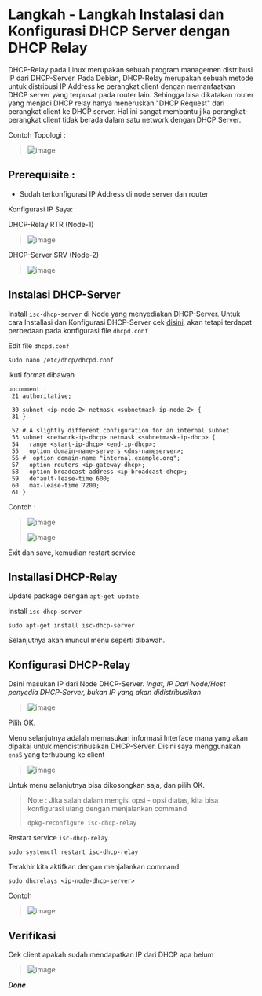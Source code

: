 # Langkah - Langkah Instalasi dan Konfigurasi DHCP Server dengan DHCP Relay
DHCP-Relay pada Linux merupakan sebuah program managemen distribusi IP dari DHCP-Server. Pada Debian, DHCP-Relay merupakan sebuah metode untuk distribusi IP Address ke perangkat client dengan memanfaatkan DHCP server yang terpusat pada router lain. Sehingga bisa dikatakan router yang menjadi DHCP relay hanya meneruskan "DHCP Request" dari perangkat client ke DHCP server. Hal ini sangat membantu jika perangkat-perangkat client tidak berada dalam satu network dengan DHCP Server.

Contoh Topologi :
> ![image](https://github.com/diotriandika/learn-networking/assets/109568349/f28476fe-0bdf-4a09-9fb2-290840c1f51f)

## Prerequisite :
- Sudah terkonfigurasi IP Address di node server dan router

Konfigurasi IP Saya:

DHCP-Relay RTR (Node-1)
>![image](https://github.com/diotriandika/learn-networking/assets/109568349/eac1b5cc-86aa-4b3a-993e-314e20e941c0)

DHCP-Server SRV (Node-2)
>![image](https://github.com/diotriandika/learn-networking/assets/109568349/b219e38f-43a9-4a34-82f8-e7aca46a108c)

## Instalasi DHCP-Server
Install `isc-dhcp-server` di Node yang menyediakan DHCP-Server. Untuk cara Installasi dan Konfigurasi DHCP-Server cek [disini](https://github.com/diotriandika/lnearher-public-repository/blob/edda35884e18f67bd06b6982805cebac8eb612e5/ASJ-Linux/DHCP-Server.md), akan tetapi terdapat perbedaan pada konfigurasi file `dhcpd.conf`

Edit file `dhcpd.conf`
```
sudo nano /etc/dhcp/dhcpd.conf
```
Ikuti format dibawah
```
uncomment :
 21 authoritative;

 30 subnet <ip-node-2> netmask <subnetmask-ip-node-2> {
 31 }

 52 # A slightly different configuration for an internal subnet.
 53 subnet <network-ip-dhcp> netmask <subnetmask-ip-dhcp> {
 54   range <start-ip-dhcp> <end-ip-dhcp>;
 55   option domain-name-servers <dns-nameserver>;
 56 #  option domain-name "internal.example.org";
 57   option routers <ip-gateway-dhcp>;
 58   option broadcast-address <ip-broadcast-dhcp>;
 59   default-lease-time 600;
 60   max-lease-time 7200;
 61 }
```
Contoh :
> ![image](https://github.com/diotriandika/learn-networking/assets/109568349/e15a50ca-9ab3-4a8f-84e3-3fa8bb5ba990)
>
> ![image](https://github.com/diotriandika/learn-networking/assets/109568349/640e8ca0-647b-4237-84fb-e623c7168cfd)

Exit dan save, kemudian restart service

## Installasi DHCP-Relay
Update package dengan `apt-get update`

Install `isc-dhcp-server`
```
sudo apt-get install isc-dhcp-server
```
Selanjutnya akan muncul menu seperti dibawah.
## Konfigurasi DHCP-Relay
Dsini masukan IP dari Node DHCP-Server. _Ingat, IP Dari Node/Host penyedia DHCP-Server, bukan IP yang akan didistribusikan_
>![image](https://github.com/diotriandika/learn-networking/assets/109568349/99985739-d06b-4bcb-8681-0c2df01718b0)

Pilih OK. 

Menu selanjutnya adalah memasukan informasi Interface mana yang akan dipakai untuk mendistribusikan DHCP-Server. Disini saya menggunakan `ens5` yang terhubung ke client
>![image](https://github.com/diotriandika/learn-networking/assets/109568349/f5dd2255-1429-452b-b7d7-424272c5501e)

Untuk menu selanjutnya bisa dikosongkan saja, dan pilih OK.

> Note : Jika salah dalam mengisi opsi - opsi diatas, kita bisa konfigurasi ulang dengan menjalankan command
> ```
> dpkg-reconfigure isc-dhcp-relay
> ```

Restart service `isc-dhcp-relay`
```
sudo systemctl restart isc-dhcp-relay
```
Terakhir kita aktifkan dengan menjalankan command 
```
sudo dhcrelays <ip-node-dhcp-server>
```
Contoh
> ![image](https://github.com/diotriandika/learn-networking/assets/109568349/e4f36878-4aac-4a4e-b742-f280c99ff094)

## Verifikasi
Cek client apakah sudah mendapatkan IP dari DHCP apa belum
> ![image](https://github.com/diotriandika/learn-networking/assets/109568349/6e634e90-d776-4b0b-bbb7-b9df28b02e18)

**_Done_**

